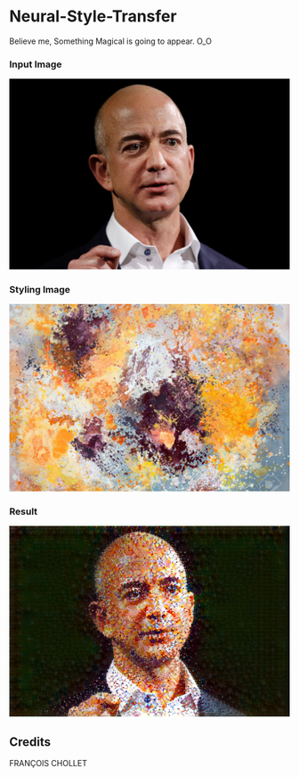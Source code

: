 # Neural-Style-Transfer
Believe me, Something Magical is going to appear. O_O

### Input Image
![Screenshot](jeff.jpg)

### Styling Image
![Screenshot](abstract.jpg)

### Result
![Screenshot](my_result_at_iteration_19.png)
## Credits

FRANÇOIS CHOLLET
